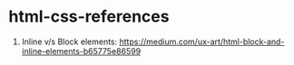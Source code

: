 # html-css-references

1. Inline v/s Block elements: https://medium.com/ux-art/html-block-and-inline-elements-b65775e86599
